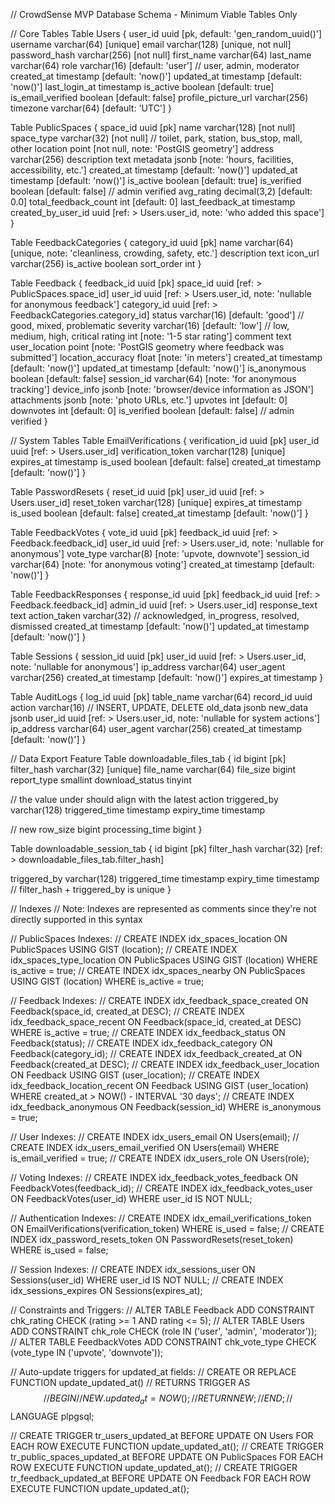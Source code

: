 // CrowdSense MVP Database Schema - Minimum Viable Tables Only

// Core Tables
Table Users {
  user_id uuid [pk, default: 'gen_random_uuid()']
  username varchar(64) [unique]
  email varchar(128) [unique, not null]
  password_hash varchar(256) [not null]
  first_name varchar(64)
  last_name varchar(64)
  role varchar(16) [default: 'user'] // user, admin, moderator
  created_at timestamp [default: 'now()']
  updated_at timestamp [default: 'now()']
  last_login_at timestamp
  is_active boolean [default: true]
  is_email_verified boolean [default: false]
  profile_picture_url varchar(256)
  timezone varchar(64) [default: 'UTC']
}

Table PublicSpaces {
  space_id uuid [pk]
  name varchar(128) [not null]
  space_type varchar(32) [not null] // toilet, park, station, bus_stop, mall, other
  location point [not null, note: 'PostGIS geometry']
  address varchar(256)
  description text
  metadata jsonb [note: 'hours, facilities, accessibility, etc.']
  created_at timestamp [default: 'now()']
  updated_at timestamp [default: 'now()']
  is_active boolean [default: true]
  is_verified boolean [default: false] // admin verified
  avg_rating decimal(3,2) [default: 0.0]
  total_feedback_count int [default: 0]
  last_feedback_at timestamp
  created_by_user_id uuid [ref: > Users.user_id, note: 'who added this space']
}

Table FeedbackCategories {
  category_id uuid [pk]
  name varchar(64) [unique, note: 'cleanliness, crowding, safety, etc.']
  description text
  icon_url varchar(256)
  is_active boolean
  sort_order int
}

Table Feedback {
  feedback_id uuid [pk]
  space_id uuid [ref: > PublicSpaces.space_id]
  user_id uuid [ref: > Users.user_id, note: 'nullable for anonymous feedback']
  category_id uuid [ref: > FeedbackCategories.category_id]
  status varchar(16) [default: 'good'] // good, mixed, problematic
  severity varchar(16) [default: 'low'] // low, medium, high, critical
  rating int [note: '1-5 star rating']
  comment text
  user_location point [note: 'PostGIS geometry where feedback was submitted']
  location_accuracy float [note: 'in meters']
  created_at timestamp [default: 'now()']
  updated_at timestamp [default: 'now()']
  is_anonymous boolean [default: false]
  session_id varchar(64) [note: 'for anonymous tracking']
  device_info jsonb [note: 'browser/device information as JSON']
  attachments jsonb [note: 'photo URLs, etc.']
  upvotes int [default: 0]
  downvotes int [default: 0]
  is_verified boolean [default: false] // admin verified
}

// System Tables
Table EmailVerifications {
  verification_id uuid [pk]
  user_id uuid [ref: > Users.user_id]
  verification_token varchar(128) [unique]
  expires_at timestamp
  is_used boolean [default: false]
  created_at timestamp [default: 'now()']
}

Table PasswordResets {
  reset_id uuid [pk]
  user_id uuid [ref: > Users.user_id]
  reset_token varchar(128) [unique]
  expires_at timestamp
  is_used boolean [default: false]
  created_at timestamp [default: 'now()']
}

Table FeedbackVotes {
  vote_id uuid [pk]
  feedback_id uuid [ref: > Feedback.feedback_id]
  user_id uuid [ref: > Users.user_id, note: 'nullable for anonymous']
  vote_type varchar(8) [note: 'upvote, downvote']
  session_id varchar(64) [note: 'for anonymous voting']
  created_at timestamp [default: 'now()']
}

Table FeedbackResponses {
  response_id uuid [pk]
  feedback_id uuid [ref: > Feedback.feedback_id]
  admin_id uuid [ref: > Users.user_id]
  response_text text
  action_taken varchar(32) // acknowledged, in_progress, resolved, dismissed
  created_at timestamp [default: 'now()']
  updated_at timestamp [default: 'now()']
}

Table Sessions {
  session_id uuid [pk]
  user_id uuid [ref: > Users.user_id, note: 'nullable for anonymous']
  ip_address varchar(64)
  user_agent varchar(256)
  created_at timestamp [default: 'now()']
  expires_at timestamp
}

Table AuditLogs {
  log_id uuid [pk]
  table_name varchar(64)
  record_id uuid
  action varchar(16) // INSERT, UPDATE, DELETE
  old_data jsonb
  new_data jsonb
  user_id uuid [ref: > Users.user_id, note: 'nullable for system actions']
  ip_address varchar(64)
  user_agent varchar(256)
  created_at timestamp [default: 'now()']
}

// Data Export Feature
Table downloadable_files_tab {
  id bigint [pk]
  filter_hash varchar(32) [unique]
  file_name varchar(64)
  file_size bigint
  report_type smallint
  download_status tinyint
  
  // the value under should align with the latest action
  triggered_by varchar(128)
  triggered_time timestamp
  expiry_time timestamp

  // new
  row_size bigint
  processing_time bigint
}

Table downloadable_session_tab {
  id bigint [pk]
  filter_hash varchar(32) [ref: > downloadable_files_tab.filter_hash]
  
  triggered_by varchar(128)
  triggered_time timestamp
  expiry_time timestamp
  // filter_hash + triggered_by is unique
}

// Indexes
// Note: Indexes are represented as comments since they're not directly supported in this syntax

// PublicSpaces Indexes:
// CREATE INDEX idx_spaces_location ON PublicSpaces USING GIST (location);
// CREATE INDEX idx_spaces_type_location ON PublicSpaces USING GIST (location) WHERE is_active = true;
// CREATE INDEX idx_spaces_nearby ON PublicSpaces USING GIST (location) WHERE is_active = true;

// Feedback Indexes:
// CREATE INDEX idx_feedback_space_created ON Feedback(space_id, created_at DESC);
// CREATE INDEX idx_feedback_space_recent ON Feedback(space_id, created_at DESC) WHERE is_active = true;
// CREATE INDEX idx_feedback_status ON Feedback(status);
// CREATE INDEX idx_feedback_category ON Feedback(category_id);
// CREATE INDEX idx_feedback_created_at ON Feedback(created_at DESC);
// CREATE INDEX idx_feedback_user_location ON Feedback USING GIST (user_location);
// CREATE INDEX idx_feedback_location_recent ON Feedback USING GIST (user_location) WHERE created_at > NOW() - INTERVAL '30 days';
// CREATE INDEX idx_feedback_anonymous ON Feedback(session_id) WHERE is_anonymous = true;

// User Indexes:
// CREATE INDEX idx_users_email ON Users(email);
// CREATE INDEX idx_users_email_verified ON Users(email) WHERE is_email_verified = true;
// CREATE INDEX idx_users_role ON Users(role);

// Voting Indexes:
// CREATE INDEX idx_feedback_votes_feedback ON FeedbackVotes(feedback_id);
// CREATE INDEX idx_feedback_votes_user ON FeedbackVotes(user_id) WHERE user_id IS NOT NULL;

// Authentication Indexes:
// CREATE INDEX idx_email_verifications_token ON EmailVerifications(verification_token) WHERE is_used = false;
// CREATE INDEX idx_password_resets_token ON PasswordResets(reset_token) WHERE is_used = false;

// Session Indexes:
// CREATE INDEX idx_sessions_user ON Sessions(user_id) WHERE user_id IS NOT NULL;
// CREATE INDEX idx_sessions_expires ON Sessions(expires_at);

// Constraints and Triggers:
// ALTER TABLE Feedback ADD CONSTRAINT chk_rating CHECK (rating >= 1 AND rating <= 5);
// ALTER TABLE Users ADD CONSTRAINT chk_role CHECK (role IN ('user', 'admin', 'moderator'));
// ALTER TABLE FeedbackVotes ADD CONSTRAINT chk_vote_type CHECK (vote_type IN ('upvote', 'downvote'));

// Auto-update triggers for updated_at fields:
// CREATE OR REPLACE FUNCTION update_updated_at()
// RETURNS TRIGGER AS $$
// BEGIN
//     NEW.updated_at = NOW();
//     RETURN NEW;
// END;
// $$ LANGUAGE plpgsql;

// CREATE TRIGGER tr_users_updated_at BEFORE UPDATE ON Users FOR EACH ROW EXECUTE FUNCTION update_updated_at();
// CREATE TRIGGER tr_public_spaces_updated_at BEFORE UPDATE ON PublicSpaces FOR EACH ROW EXECUTE FUNCTION update_updated_at();
// CREATE TRIGGER tr_feedback_updated_at BEFORE UPDATE ON Feedback FOR EACH ROW EXECUTE FUNCTION update_updated_at();
